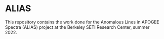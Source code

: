# ALIAS

This repository contains the work done for the Anomalous Lines in APOGEE Spectra (ALIAS) project at the Berkeley SETI Research Center, summer 2022.
